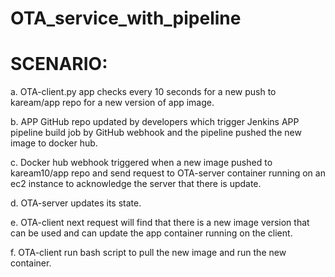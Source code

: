 # OTA_service_with_pipeline

# SCENARIO:

a.	OTA-client.py app checks every 10 seconds for a new push to kaream/app repo for a new version of app image.
 
b.	APP GitHub repo updated by developers which trigger Jenkins APP pipeline build job by GitHub webhook and the pipeline pushed the new image to docker hub.

c.	Docker hub webhook triggered when a new image pushed to kaream10/app repo and send request to OTA-server container running on an ec2 instance to acknowledge the server that there is update.
 
d.	OTA-server updates its state.
 
e.	OTA-client next request will find that there is a new image version that can be used and can update the app container running on the client. 
 
f.	OTA-client run bash script to pull the new image and run the new container. 
 
